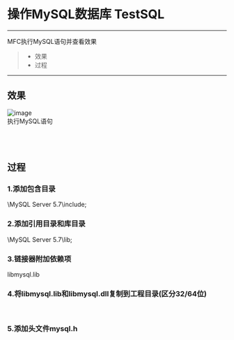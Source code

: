 # 操作MySQL数据库 TestSQL
------

MFC执行MySQL语句并查看效果
> * 效果
> * 过程

------
## 效果
![image](https://github.com/luguanxing/Win32-Programming/blob/master/28-%E6%93%8D%E4%BD%9CMySQL%E6%95%B0%E6%8D%AE%E5%BA%93/pictures/0.gif?raw=true)
<br>执行MySQL语句<br><br>
<br><br>

## 过程

### 1.添加包含目录
\MySQL Server 5.7\include;

### 2.添加引用目录和库目录
\MySQL Server 5.7\lib;

### 3.链接器附加依赖项
libmysql.lib

### 4.将libmysql.lib和libmysql.dll复制到工程目录(区分32/64位)
<br>

### 5.添加头文件mysql.h
<br>





